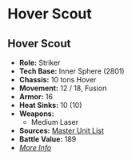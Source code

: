 # Hover Scout 

## Hover Scout 

- **Role:** Striker 
- **Tech Base:** Inner Sphere (2801) 
- **Chassis:** 10 tons Hover 
- **Movement:** 12 / 18, Fusion 
- **Armor:** 16 
- **Heat Sinks:** 10 (10) 
- **Weapons:** 
  - Medium Laser 
- **Sources:** [Master Unit List](http://masterunitlist.info/Unit/Details/4332) 
- **Battle Value:** 189 
- [*More Info*](hover_scout/hover_scout.md) 

